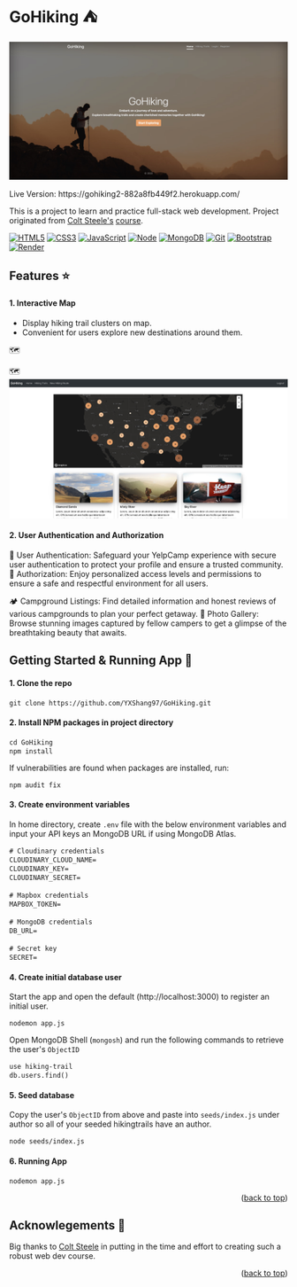 <a name="readme-top"></a>

# GoHiking &#x26FA;

<div align="center">

![GoHiking Screenshot][GoHiking-screenshot]

</div>
Live Version: https://gohiking2-882a8fb449f2.herokuapp.com/

This is a project to learn and practice full-stack web development. Project originated from [Colt Steele's][colt-url] [course](https://www.udemy.com/course/the-web-developer-bootcamp/).

<!-- <details>
  <summary>Table of Contents</summary>
  <ol>
    <li>
      <a href="#built-with-">Built With</a>
    </li>
    <li><a href="#features-">Features</a></li>
    <li>
      <a href="#getting-started-">Getting Started & Running App</a>
    </li>
    <li><a href="#acknowlegements-">Acknowledgments</a></li>
  </ol>
</details> -->

[![HTML5][HTML-shield]][HTML-url]
[![CSS3][CSS-shield]][CSS-url]
[![JavaScript][JavaScript-shield]][JavaScript-url]
[![Node][Node.js-shield]][Node.js-url]
[![MongoDB][MongoDB-shield]][MongoDB-url]
[![Git][Git-shield]][Git-url]
[![Bootstrap][Bootstrap-shield]][Bootstrap-url]
[![Render][Render-shield]][Render-url]

## Features &#x2B50;

#### 1. Interactive Map

<ul>
    <li>Display hiking trail clusters on map.</li>
    <li>Convenient for users explore new destinations around them.</li>
</ul>

🗺️

🗺️
![InteractiveMap Screenshot][InteractiveMap-screenshot]

#### 2. User Authentication and Authorization

🔐 User Authentication: Safeguard your YelpCamp experience with secure user authentication to protect your profile and ensure a trusted community.
🔑 Authorization: Enjoy personalized access levels and permissions to ensure a safe and respectful environment for all users.

🏕️ Campground Listings: Find detailed information and honest reviews of various campgrounds to plan your perfect getaway.
📸 Photo Gallery: Browse stunning images captured by fellow campers to get a glimpse of the breathtaking beauty that awaits.

## Getting Started & Running App &#x1F680;

#### 1. Clone the repo

```
git clone https://github.com/YXShang97/GoHiking.git
```

#### 2. Install NPM packages in project directory

```
cd GoHiking
npm install
```

If vulnerabilities are found when packages are installed, run:

```
npm audit fix
```

#### 3. Create environment variables

In home directory, create `.env` file with the below environment variables and input your API keys an MongoDB URL if using MongoDB Atlas.

```
# Cloudinary credentials
CLOUDINARY_CLOUD_NAME=
CLOUDINARY_KEY=
CLOUDINARY_SECRET=

# Mapbox credentials
MAPBOX_TOKEN=

# MongoDB credentials
DB_URL=

# Secret key
SECRET=
```

#### 4. Create initial database user

Start the app and open the default (http://localhost:3000) to register an initial user.

```
nodemon app.js
```

Open MongoDB Shell (`mongosh`) and run the following commands to retrieve the user's `ObjectID`

```
use hiking-trail
db.users.find()
```

#### 5. Seed database

Copy the user's `ObjectID` from above and paste into `seeds/index.js` under author so all of your seeded hikingtrails have an author.

```
node seeds/index.js
```

#### 6. Running App

```
nodemon app.js
```

<p align="right">(<a href="#readme-top">back to top</a>)</p>

## Acknowlegements &#x1F64C;

Big thanks to [Colt Steele][colt-url] in putting in the time and effort to creating such a robust web dev course.

<p align="right">(<a href="#readme-top">back to top</a>)</p>

<!-- Links & Images -->

[GoHiking-screenshot]: images/GoHiking_home_page.jpg "Screenshot of GoHiking app"
[InteractiveMap-screenshot]: images/GoHiking_interactive_map.jpg "Screenshot of Interactive Map"
[colt-url]: https://www.udemy.com/user/coltsteele/
[HTML-shield]: https://img.shields.io/badge/HTML5-E34F26?style=flat-square&logo=html5&logoColor=white
[HTML-url]: https://developer.mozilla.org/en-US/docs/Web/HTML
[CSS-shield]: https://img.shields.io/badge/CSS3-1572B6?style=flat-square&logo=css3&logoColor=white
[CSS-url]: https://developer.mozilla.org/en-US/docs/Web/CSS
[JavaScript-shield]: https://img.shields.io/badge/JavaScript-323330?style=flat-square&logo=javascript&logoColor=F7DF1E
[JavaScript-url]: https://developer.mozilla.org/en-US/docs/Web/JavaScript
[Node.js-shield]: https://img.shields.io/badge/Nodejs-43853d?style=flat-square&logo=Node.js&logoColor=white
[Node.js-url]: https://nodejs.org/en/
[MongoDB-shield]: https://img.shields.io/badge/MongoDB-47a248?style=flat-square&logo=MongoDB&logoColor=white
[MongoDB-url]: https://www.mongodb.com/
[Git-shield]: https://img.shields.io/badge/Git-F05032?style=flat-square&logo=git&logoColor=white
[Git-url]: https://git-scm.com/
[Bootstrap-shield]: https://img.shields.io/badge/Boostrap-7952B3?style=flat-square&logo=bootstrap&logoColor=white
[Bootstrap-url]: https://getbootstrap.com/
[Render-shield]: https://img.shields.io/badge/Render-323330?style=flat-square&logo=Render&logoColor=46E3B7
[Render-url]: https://render.com/
[LinkedIn-shield]: https://img.shields.io/badge/LinkedIn-323330?style=for-the-badge&logo=linkedin&logoColor=0077B5
[LinkedIn-url]: https://www.linkedin.com/in/yxshang/
